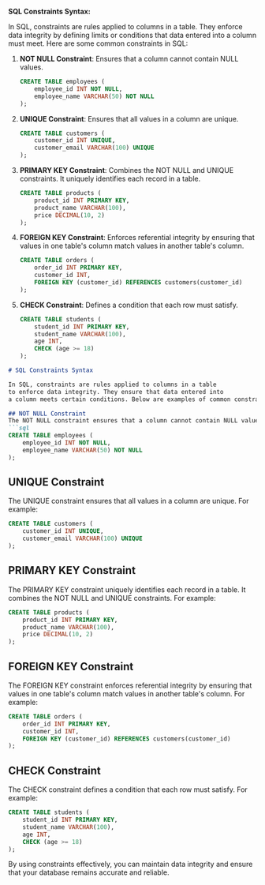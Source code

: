 **SQL Constraints Syntax:**

In SQL, constraints are rules applied to columns in a table. They enforce data integrity by defining limits or conditions that data entered into a column must meet. Here are some common constraints in SQL:

1. **NOT NULL Constraint**: Ensures that a column cannot contain NULL values.
   ```sql
   CREATE TABLE employees (
       employee_id INT NOT NULL,
       employee_name VARCHAR(50) NOT NULL
   );
   ```

2. **UNIQUE Constraint**: Ensures that all values in a column are unique.
   ```sql
   CREATE TABLE customers (
       customer_id INT UNIQUE,
       customer_email VARCHAR(100) UNIQUE
   );
   ```

3. **PRIMARY KEY Constraint**: Combines the NOT NULL and UNIQUE constraints. It uniquely identifies each record in a table.
   ```sql
   CREATE TABLE products (
       product_id INT PRIMARY KEY,
       product_name VARCHAR(100),
       price DECIMAL(10, 2)
   );
   ```

4. **FOREIGN KEY Constraint**: Enforces referential integrity by ensuring that values in one table's column match values in another table's column.
   ```sql
   CREATE TABLE orders (
       order_id INT PRIMARY KEY,
       customer_id INT,
       FOREIGN KEY (customer_id) REFERENCES customers(customer_id)
   );
   ```

5. **CHECK Constraint**: Defines a condition that each row must satisfy.
   ```sql
   CREATE TABLE students (
       student_id INT PRIMARY KEY,
       student_name VARCHAR(100),
       age INT,
       CHECK (age >= 18)
   );
   ```



```markdown
# SQL Constraints Syntax

In SQL, constraints are rules applied to columns in a table
to enforce data integrity. They ensure that data entered into
a column meets certain conditions. Below are examples of common constraints in SQL:

## NOT NULL Constraint
The NOT NULL constraint ensures that a column cannot contain NULL values. For example:
```sql
CREATE TABLE employees (
    employee_id INT NOT NULL,
    employee_name VARCHAR(50) NOT NULL
);
```

## UNIQUE Constraint
The UNIQUE constraint ensures that all values in a column are unique. For example:
```sql
CREATE TABLE customers (
    customer_id INT UNIQUE,
    customer_email VARCHAR(100) UNIQUE
);
```

## PRIMARY KEY Constraint
The PRIMARY KEY constraint uniquely identifies each record in a table. It combines the NOT NULL and UNIQUE constraints. For example:
```sql
CREATE TABLE products (
    product_id INT PRIMARY KEY,
    product_name VARCHAR(100),
    price DECIMAL(10, 2)
);
```

## FOREIGN KEY Constraint
The FOREIGN KEY constraint enforces referential integrity by ensuring that values in one table's column match values in another table's column. For example:
```sql
CREATE TABLE orders (
    order_id INT PRIMARY KEY,
    customer_id INT,
    FOREIGN KEY (customer_id) REFERENCES customers(customer_id)
);
```

## CHECK Constraint
The CHECK constraint defines a condition that each row must satisfy. For example:
```sql
CREATE TABLE students (
    student_id INT PRIMARY KEY,
    student_name VARCHAR(100),
    age INT,
    CHECK (age >= 18)
);
```

By using constraints effectively, you can maintain data integrity and ensure that your database remains accurate and reliable.
```

